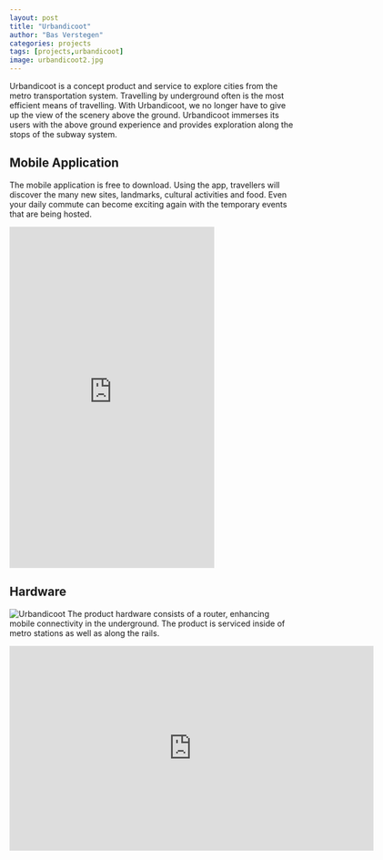 ```yaml
---
layout: post
title: "Urbandicoot"
author: "Bas Verstegen"
categories: projects
tags: [projects,urbandicoot]
image: urbandicoot2.jpg
---
```


Urbandicoot is a concept product and service to explore cities from the metro transportation system.
Travelling by underground often is the most efficient means of travelling. With Urbandicoot, we no longer have to give up the view of the scenery above the ground. Urbandicoot immerses its users with the above ground experience and provides exploration along the stops of the subway system.

## Mobile Application
The mobile application is free to download. Using the app, travellers will discover the many new sites, landmarks, cultural activities and food.
Even your daily commute can become exciting again with the temporary events that are being hosted.

<iframe width="360" height="600" src="https://github.com/user-attachments/assets/71c89f0f-5d48-4e0e-b6ec-ea81188410d7" frameborder="0" muted="" loop="" autoplay="" allowfullscreen></iframe>

## Hardware
![Urbandicoot](https://github.com/user-attachments/assets/7eaa8c0c-6271-4285-9cda-521e096d4fa8)
The product hardware consists of a router, enhancing mobile connectivity in the underground. The product is serviced inside of metro stations as well as along the rails.

<iframe width="640" height="360" src="https://github.com/user-attachments/assets/b0430c5f-3829-4134-a143-2edcf93333df" frameborder="0" muted="" loop="" autoplay="" allowfullscreen></iframe>

